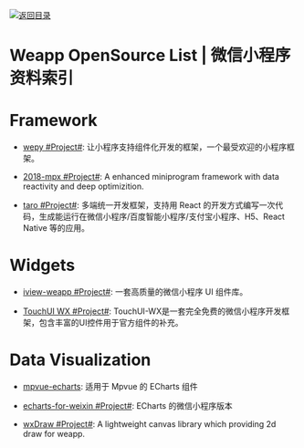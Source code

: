 [![返回目录](https://user-images.githubusercontent.com/5803001/38079637-ff0abcf0-3371-11e8-9b76-ad651620afc7.jpg)](https://github.com/wx-chevalier/Awesome-Lists)

# Weapp OpenSource List | 微信小程序资料索引

# Framework

- [wepy #Project#](https://tencent.github.io/wepy/): 让小程序支持组件化开发的框架，一个最受欢迎的小程序框架。

- [2018-mpx #Project#](https://github.com/didi/mpx): A enhanced miniprogram framework with data reactivity and deep optimizition.

- [taro #Project#](https://github.com/NervJS/taro): 多端统一开发框架，支持用 React 的开发方式编写一次代码，生成能运行在微信小程序/百度智能小程序/支付宝小程序、H5、React Native 等的应用。

# Widgets

- [iview-weapp #Project#](https://github.com/TalkingData/iview-weapp): 一套高质量的微信小程序 UI 组件库。

- [TouchUI WX #Project#](https://github.com/uileader/touchuiwx): TouchUI-WX是一套完全免费的微信小程序开发框架，包含丰富的UI控件用于官方组件的补充。

# Data Visualization

- [mpvue-echarts](https://github.com/F-loat/mpvue-echarts): 适用于 Mpvue 的 ECharts 组件

- [echarts-for-weixin #Project#](https://github.com/ecomfe/echarts-for-weixin): ECharts 的微信小程序版本

- [wxDraw #Project#](https://github.com/bobiscool/wxDraw): A lightweight canvas library which providing 2d draw for weapp.
